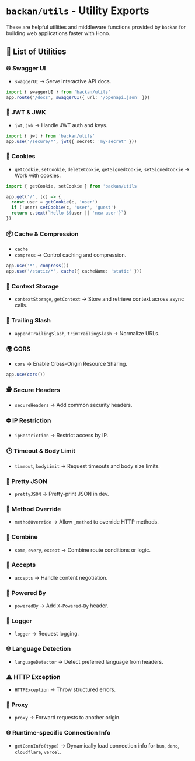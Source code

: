
# `backan/utils` - Utility Exports

These are helpful utilities and middleware functions provided by `backan` for building web applications faster with Hono.

## 📄 List of Utilities

### 🌐 Swagger UI

- `swaggerUI`
  → Serve interactive API docs.

```ts
import { swaggerUI } from 'backan/utils'
app.route('/docs', swaggerUI({ url: '/openapi.json' }))
```

### 🔐 JWT & JWK

- `jwt`, `jwk`
  → Handle JWT auth and keys.

```ts
import { jwt } from 'backan/utils'
app.use('/secure/*', jwt({ secret: 'my-secret' }))
```

### 🧁 Cookies

- `getCookie`, `setCookie`, `deleteCookie`, `getSignedCookie`, `setSignedCookie`
  → Work with cookies.

```ts
import { getCookie, setCookie } from 'backan/utils'

app.get('/', (c) => {
  const user = getCookie(c, 'user')
  if (!user) setCookie(c, 'user', 'guest')
  return c.text(`Hello ${user || 'new user'}`)
})
```

### 📦 Cache & Compression

- `cache`
- `compress`
  → Control caching and compression.

```ts
app.use('*', compress())
app.use('/static/*', cache({ cacheName: 'static' }))
```

### 🧠 Context Storage

- `contextStorage`, `getContext`
  → Store and retrieve context across async calls.

### 🔄 Trailing Slash

- `appendTrailingSlash`, `trimTrailingSlash`
  → Normalize URLs.

### 🌍 CORS

- `cors`
  → Enable Cross-Origin Resource Sharing.

```ts
app.use(cors())
```

### 🕵️ Secure Headers

- `secureHeaders`
  → Add common security headers.

### ⛔ IP Restriction

- `ipRestriction`
  → Restrict access by IP.

### 🕑 Timeout & Body Limit

- `timeout`, `bodyLimit`
  → Request timeouts and body size limits.

### 🧹 Pretty JSON

- `prettyJSON`
  → Pretty-print JSON in dev.

### 🔄 Method Override

- `methodOverride`
  → Allow `_method` to override HTTP methods.

### 🧠 Combine

- `some`, `every`, `except`
  → Combine route conditions or logic.

### 🧾 Accepts

- `accepts`
  → Handle content negotiation.

### 🧼 Powered By

- `poweredBy`
  → Add `X-Powered-By` header.

### 🧼 Logger

- `logger`
  → Request logging.

### 🌐 Language Detection

- `languageDetector`
  → Detect preferred language from headers.

### ⚠️ HTTP Exception

- `HTTPException`
  → Throw structured errors.

### 🔁 Proxy

- `proxy`
  → Forward requests to another origin.

### 🌐 Runtime-specific Connection Info

- `getConnInfo(type)`
  → Dynamically load connection info for `bun`, `deno`, `cloudflare`, `vercel`.
